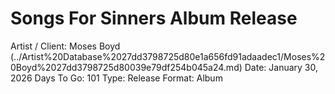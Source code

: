 # Songs For Sinners Album Release

Artist / Client: Moses Boyd (../Artist%20Database%2027dd3798725d80e1a656fd91adaadec1/Moses%20Boyd%2027dd3798725d80039e79df254b045a24.md)
Date: January 30, 2026
Days To Go: 101
Type: Release
Format: Album